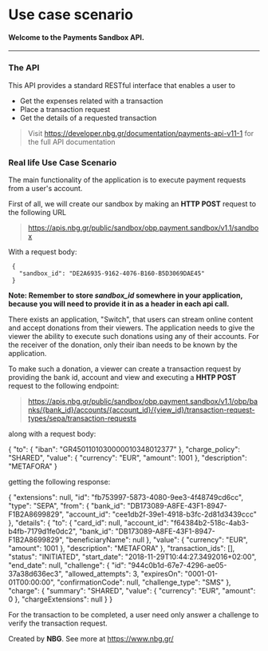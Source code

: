 # Use case scenario
#### Welcome to the Payments Sandbox API.

------------------------------------------------------------------------------------------

### The API
This API provides a standard RESTful interface that enables a user to
* Get the expenses related with a transaction
* Place a transaction request
* Get the details of a requested transaction

> Visit https://developer.nbg.gr/documentation/payments-api-v11-1
> for the full API documentation

### Real life Use Case Scenario

The main functionality of the application is to execute payment requests from a user's account.

First of all, we will create our sandbox by making an **HTTP POST** request to the following URL
> https://apis.nbg.gr/public/sandbox/obp.payment.sandbox/v1.1/sandbox

With a request body:
```
 {
   "sandbox_id": "DE2A6935-9162-4076-B160-B5D3069DAE45"
 }
``` 

**Note: Remember to store *sandbox_id* somewhere in your application, because you will need to provide it in as a header
in each api call.**

There exists an application, "Switch", that users can stream online content and accept donations from their viewers. The application needs to give the viewer the ability to 
execute such donations using any of their accounts. For the receiver of the donation, only their iban needs to be known by the application.

To make such a donation, a viewer can create a transaction request by providing the bank id, account and view and executing a **HHTP POST** request to the following endpoint:
> https://apis.nbg.gr/public/sandbox/obp.payment.sandbox/v1.1/obp/banks/{bank_id}/accounts/{account_id}/{view_id}/transaction-request-types/sepa/transaction-requests

along with a request body:

{
	"to": {
		"iban": "GR4501101030000010348012377"
	},
	"charge_policy": "SHARED",
	"value": {
		"currency": "EUR",
		"amount": 1001
	},
	"description": "METAFORA"
}


getting the following response:



{
    "extensions": null,
    "id": "fb753997-5873-4080-9ee3-4f48749cd6cc",
    "type": "SEPA",
    "from": {
        "bank_id": "DB173089-A8FE-43F1-8947-F1B2A8699829",
        "account_id": "cee1db2f-39e1-4918-b3fc-2d81d3439ccc"
    },
    "details": {
        "to": {
            "card_id": null,
            "account_id": "f64384b2-518c-4ab3-b4fb-7179d1fe0dc2",
            "bank_id": "DB173089-A8FE-43F1-8947-F1B2A8699829",
            "beneficiaryName": null
        },
        "value": {
            "currency": "EUR",
            "amount": 1001
        },
        "description": "METAFORA"
    },
    "transaction_ids": [],
    "status": "INITIATED",
    "start_date": "2018-11-29T10:44:27.3492016+02:00",
    "end_date": null,
    "challenge": {
        "id": "944c0b1d-67e7-4296-ae05-37a38d636ec3",
        "allowed_attempts": 3,
        "expiresOn": "0001-01-01T00:00:00",
        "confirmationCode": null,
        "challenge_type": "SMS"
    },
    "charge": {
        "summary": "SHARED",
        "value": {
            "currency": "EUR",
            "amount": 0
        },
        "chargeExtensions": null
    }
}

For the transaction to be completed, a user need only answer a challenge to verify the transaction request.

Created by **NBG**. 
See more at https://www.nbg.gr/
